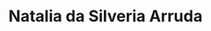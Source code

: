 ---
title: Natalia da Silveria Arruda
organization: Universidad de Antioquia
talk: "SIGenBici: a collaborative mapping project of cycling infrastructure in Medellin, Colombia"
permalink: /speakers/#natalia-da-silveria-arruda
---